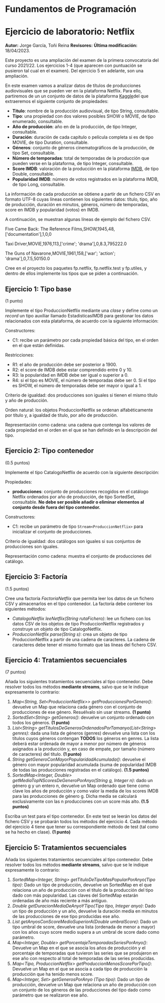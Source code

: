 # Fundamentos de Programación
# Ejercicio de laboratorio: Netflix

**Autor:**  Jorge García, Toñi Reina
**Revisores:** 
**Última modificación:** 18/04/2023.

Este proyecto es una ampliación del examen de la primera convocatoria del curso 2021/22. Los ejercicios 1-4 (que aparecen con puntuación se pusieron tal cual en el examen). Del ejercicio 5 en adelante, son una ampliación.

En este examen vamos a analizar datos de títulos de producciones audiovisuales que se pueden ver en la plataforma Netflix. Para ello, partiremos de un un conjunto de datos de la plataforma [Kaggle](https://www.kaggle.com/datasets/victorsoeiro/netflix-tv-shows-and-movies)del que extraeremos el siguiente conjunto de propiedades:

- **Titulo**: nombre de la producción audiovisual, de tipo String, consultable.
- **Tipo**: una propiedad con dos valores posibles SHOW o MOVIE, de tipo enumerado, consultable.
- **Año de producción**: año en de la producción, de tipo Integer, consultable.
- **Duración**: duración de cada capítulo o película completa si es de tipo MOVIE, de tipo Duration, consultable.
- **Géneros**: conjunto de géneros cinematográficos de la producción, de tipo Set<String>, consultable.
- **Número de temporadas**: total de temporadas de la producción que pueden verse en la plataforma, de tipo Integer, consultable.
- **Score IMDB**: valoración de la producción en la plataforma [IMDB](https://www.imdb.com/), de tipo Double, consultable.
- **Popularidad IMDB**: número de votos registrados en la plataforma IMDB, de tipo Long, consultable.

La información de cada producción se obtiene a partir de un fichero CSV en formato UTF-8 cuyas líneas contienen los siguientes datos: título, tipo, año de producción, duración en minutos, géneros, número de temporadas, score en IMDB y popularidad (votos) en IMDB.

A continuación, se muestran algunas líneas de ejemplo del fichero CSV.

Five Came Back: The Reference Films,SHOW,1945,48,['documentation'],1,0,0

Taxi Driver,MOVIE,1976,113,['crime'; 'drama'],0,8.3,795222.0

The Guns of Navarone,MOVIE,1961,158,['war'; 'action'; 'drama'],0,7.5,50150.0

Cree en el proyecto los paquetes fp.netflix, fp.netflix.test y fp.utiles, y dentro de ellos implemente los tipos que se piden a continuación.

## **Ejercicio 1: Tipo base**
(1 punto)

Implemente el tipo ProduccionNetflix mediante una *clase* y define como un *record* un tipo auxiliar llamado EstadisticasIMDB para gestionar los datos relacionados con esta plataforma, de acuerdo con la siguiente información:

Constructores:

- C1: recibe un parámetro por cada propiedad básica del tipo, en el orden en el que están definidas.

Restricciones:

- R1: el año de producción debe ser posterior a 1900.
- R2: el score de IMDB debe estar comprendido entre 0 y 10.
- R3: la popularidad en IMDB debe ser igual o superior a 0.
- R4: si el tipo es MOVIE, el número de temporadas debe ser 0. Si el tipo es SHOW, el número de temporadas debe ser mayor o igual a 1.

Criterio de igualdad: dos producciones son iguales si tienen el mismo título y año de producción.

Orden natural: los objetos ProduccionNetflix se ordenan alfabéticamente por título y, a igualdad de título, por año de producción.

Representación como cadena: una cadena que contenga los valores de cada propiedad en el orden en el que se han definido en la descripción del tipo.

## **Ejercicio 2: Tipo contenedor**
(0.5 puntos)

Implemente el tipo CatalogoNetflix de acuerdo con la siguiente descripción:

Propiedades:

- **producciones**: conjunto de producciones recogidos en el catálogo Netflix ordenados por año de producción, de tipo SortedSet<ProduccionNetflix>, consultable. **No debe ser posible añadir o eliminar elementos al conjunto desde fuera del tipo contenedor.**

Constructores:

- C1: recibe un parámetro de tipo ```Stream<ProduccionNetflix>``` para inicializar el conjunto de producciones.

Criterio de igualdad: dos catálogos son iguales si sus conjuntos de producciones son iguales.

Representación como cadena: muestra el conjunto de producciones del catálogo.

## **Ejercicio 3: Factoría**
(1.5 puntos)

Cree una factoría *FactoriaNetflix* que permita leer los datos de un fichero CSV y almacenarlos en el tipo contenedor. La factoría debe contener los siguientes métodos:

- *CatalogoNetflix leeNetflix(String rutaFichero)*: lee un fichero con los datos CSV de los objetos de tipo ProduccionNetflix registrados y construye un objeto de tipo CatalogoNetflix.
- *ProduccionNetflix parse(String s)*: crea un objeto de tipo ProduccionNetflix a partir de una cadena de caracteres. La cadena de caracteres debe tener el mismo formato que las líneas del fichero CSV.

## **Ejercicio 4: Tratamientos secuenciales**
(7 puntos)

Añada los siguientes tratamientos secuenciales al tipo contenedor. Debe resolver todos los métodos **mediante streams**, salvo que se le indique expresamente lo contrario:

1. *Map<String, Set\<ProduccionNetflix\>> getProduccionesPorGenero()*: devuelve un Map que relaciona cada género con el conjunto de producciones de ese género. Resuélvalo sin usar streams. **(1 punto)**
1. *SortedSet\<String\> getGeneros()*: devuelve un conjunto ordenado con todos los géneros. **(1 punto)**
1. *List\<String\> getTitulosDeGenerosOrdenadosPorTamanyo(List\<String\> genres)*: dada una lista de géneros (genres) devuelve una lista con los títulos cuyos géneros contengan **TODOS** los géneros en genres. La lista deberá estar ordenada de mayor a menor por número de géneros asignados a la producción y, en caso de empate, por tamaño (número de caracteres) del título. **(1 punto)**
1. *String getGeneroConMayorPopularidadAcumulada()*: devuelve el género con mayor popularidad acumulada (suma de popularidad IMDB de todas las producciones registradas en el catálogo). **(1.5 puntos)**
1. *SortedMap<Integer, Double> getMediaTopNScoresDeGeneroPorAnyo(String g, Integer n)*: dado un género g y un entero n, devuelve un Map ordenado que tiene como clave los años de producción y como valor la media de los scores IMDB para las producciones de género g. Dicha media se calculará exclusivamente con las n producciones con un score más alto. **(1.5 puntos)**

Escriba un test para el tipo contenedor. En este test se leerán los datos del fichero CSV y se probarán todos los métodos del ejercicio 4. Cada método del ejercicio 4 tiene que tener su correspondiente método de test (tal como se ha hecho en clase). **(1 punto)**


## **Ejercicio 5: Tratamientos secuenciales**


Añada los siguientes tratamientos secuenciales al tipo contenedor. Debe resolver todos los métodos **mediante streams**, salvo que se le indique expresamente lo contrario:


1. *SortedMap<Integer, String> getTituloDeTipoMasPopularPorAnyo(Tipo tipo)*: Dado un tipo de producción, devuelve un SortedMap en el que relaciona un año de producción con el título de la producción  del tipo dado con más popularidad. Las claves del SortedMap estarán ordenadas de año más reciente a más antiguo. 
1. *Double getDuracionMediaDeAnyoYTipo(Tipo tipo, Integer anyo)*: Dado un tipo de producción y un año, devuelve la duración media en minutos de las producciones de ese tipo producidas ese año. 
1. *List<Integer> getAnyosConScoreMedioSuperiorA(Double umbralScore)*: Dado un tipo umbral de score, devuelve una lista  (ordenada de menor a mayor) con los años cuyo score medio supera a un umbral de score dado como parámetro.
1. *Map<Integer, Double> getPorcentajeTemporadasSeriesPorAnyo()*: Devuelve un Map en el que se asocia los 
años de producción y el porcentaje de temporadas que tuvieron las series que se produjeron en ese año con respecto al total de temporadas de las series producidas.
1. *Map<Tipo, ProduccionNetflix> getProduccionMenosScorePorTipo()*: Devuelve un Map en el que se asocia a cada tipo de producción la producción que ha tenido menos score.
1. *Map<Integer, Set<String>> getGenerosPorAnyo (Tipo tipo)*: Dado un tipo de producción, devuelve un Map que relaciona un año de producción con un conjunto de los géneros de las producciones del tipo dado como parámetro que se realizaron ese año.
